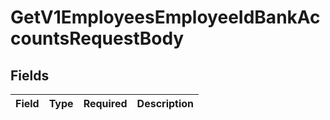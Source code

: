 # GetV1EmployeesEmployeeIdBankAccountsRequestBody


## Fields

| Field       | Type        | Required    | Description |
| ----------- | ----------- | ----------- | ----------- |